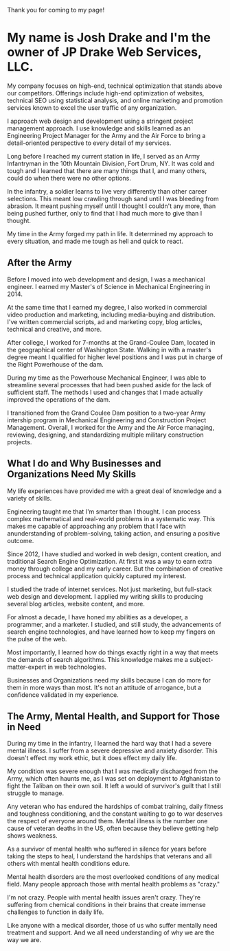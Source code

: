 <p>Thank you for coming to my page!</p>
<h1>My name is Josh Drake and I'm the owner of JP Drake Web Services, LLC.</h1>
<img src(
<p>My company focuses on high-end, technical optimization that stands above our competitors. Offerings include high-end optimization of websites, technical SEO using statistical analysis, and online marketing and promotion services known to excel the user traffic of any organization.</p>
<p>I approach web design and development using a stringent project management approach. I use knowledge and skills learned as an Engineering Project Manager for the Army and the Air Force to bring a detail-oriented perspective to every detail of my services.</p>
<p>Long before I reached my current station in life, I served as an Army Infantryman in the 10th Mountain Division, Fort Drum, NY. It was cold and tough and I learned that there are many things that I, and many others, could do when there were no other options.</p>
<p>In the infantry, a soldier learns to live very differently than other career selections. This meant low crawling through sand until I was bleeding from abrasion. It meant pushing myself until I thought I couldn't any more, than being pushed further, only to find that I had much more to give than I thought.</p>
<p>My time in the Army forged my path in life. It determined my approach to every situation, and made me tough as hell and quick to react.</p>


<h2>After the Army</h2>
<p>Before I moved into web development and design, I was a mechanical engineer. I earned my Master's of Science in Mechanical Engineering in 2014.</p>
<p>At the same time that I earned my degree, I also worked in commercial video production and marketing, including media-buying and distribution. I've written commercial scripts, ad and marketing copy, blog articles, technical and creative, and more.</p>
<p>After college, I worked for 7-months at the Grand-Coulee Dam, located in the geographical center of Washington State. Walking in with a master's degree meant I qualified for higher level positions and I was put in charge of the Right Powerhouse of the dam.</p>
<p>During my time as the Powerhouse Mechanical Engineer, I was able to streamline several processes that had been pushed aside for the lack of sufficient staff. The methods I used and changes that I made actually improved the operations of the dam.</p>
<p>I transitioned from the Grand Coulee Dam position to a two-year Army intership program in Mechanical Engineering and Construction Project Management. Overall, I worked for the Army and the Air Force managing, reviewing, designing, and standardizing multiple military construction projects.</p>

<h2>What I do and Why Businesses and Organizations Need My Skills</h2>
<p>My life experiences have provided me with a great deal of knowledge and a variety of skills.</p>
<p>Engineering taught me that I'm smarter than I thought. I can process complex mathematical and real-world problems in a systematic way. This makes me capable of approaching any problem that I face with anunderstanding of problem-solving, taking action, and ensuring a positive outcome.</p>
<p>Since 2012, I have studied and worked in web design, content creation, and traditional Search Engine Optimization. At first it was a way to earn extra money through college and my early career. But the combination of creative process and technical application quickly captured my interest.</p>
<p>I studied the trade of internet services. Not just marketing, but full-stack web design and development. I applied my writing skills to producing several blog articles, website content, and more.</p>
<p>For almost a decade, I have honed my abilities as a developer, a programmer, and a marketer. I studied, and still study, the advancements of search engine technologies, and have learned how to keep my fingers on the pulse of the web.</p>
<p>Most importantly, I learned how do things exactly right in a way that meets the demands of search algorithms. This knowledge makes me a subject-matter-expert in web technologies.</p>
<p>Businesses and Organizations need my skills because I can do more for them in more ways than most. It's not an attitude of arrogance, but a confidence validated in my experience.</p>

<h2>The Army, Mental Health, and Support for Those in Need</h2>
<p>During my time in the infantry, I learned the hard way that I had a severe mental illness. I suffer from a severe depressive and anxiety disorder. This doesn't effect my work ethic, but it does effect my daily life.</p>
<p>My condition was severe enough that I was medically discharged from the Army, which often haunts me, as I was set on deployment to Afghanistan to fight the Taliban on their own soil. It left a would of survivor's guilt that I still struggle to manage.</p>
<p>Any veteran who has endured the hardships of combat training, daily fitness and toughness conditioning, and the constant waiting to go to war deserves the respect of everyone around them. Mental illness is the number one cause of veteran deaths in the US, often because they believe getting help shows weakness.</p>
<p>As a survivor of mental health who suffered in silence for years before taking the steps to heal, I understand the hardships that veterans and all others with mental health conditions edure.</p>
<p>Mental health disorders are the most overlooked conditions of any medical field. Many people approach those with mental health problems as "crazy."</p>
<p>I'm not crazy. People with mental health issues aren't crazy. They're suffering from chemical conditions in their brains that create immense challenges to function in daily life.</p>
<p>Like anyone with a medical disorder, those of us who suffer mentally need treatment and support. And we all need understanding of why we are the way we are.</p>

